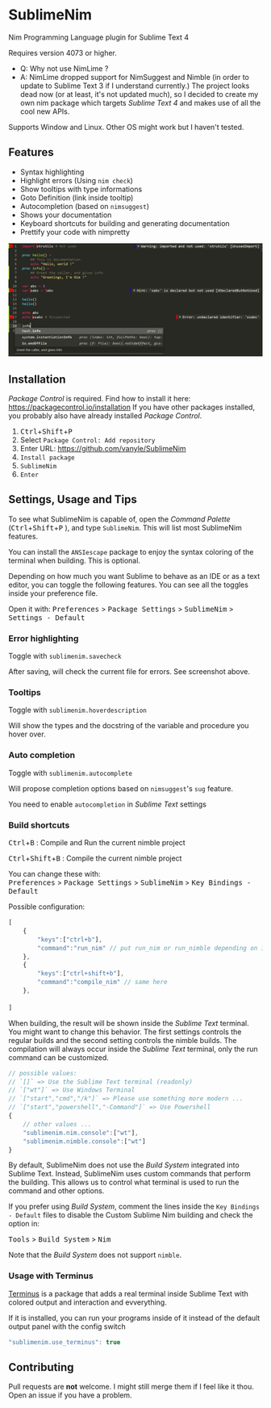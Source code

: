 SublimeNim
=======

Nim Programming Language plugin for Sublime Text 4

Requires version 4073 or higher.

- Q: Why not use NimLime ?
- A: NimLime dropped support for NimSuggest and Nimble (in order to update to Sublime Text 3 if I understand currently.)
The project looks dead now (or at least, it's not updated much), so I decided to create my own nim package which targets *Sublime Text 4* and makes use of all the cool new APIs.

Supports Window and Linux. Other OS might work but I haven't tested.

Features
--------

* Syntax highlighting
* Highlight errors (Using `nim check`)
* Show tooltips with type informations
* Goto Definition (link inside tooltip)
* Autocompletion (based on `nimsuggest`)
* Shows your documentation
* Keyboard shortcuts for building and generating documentation
* Prettify your code with nimpretty

![demo](example.png)

Installation
------------

*Package Control* is required. Find how to install it here: https://packagecontrol.io/installation
If you have other packages installed, you probably also have already installed *Package Control*.

1. <kbd>Ctrl</kbd>+<kbd>Shift</kbd>+<kbd>P</kbd> 
2. Select `Package Control: Add repository`
3. Enter URL: https://github.com/vanyle/SublimeNim
4. `Install package` 
5. `SublimeNim` 
6. `Enter`

Settings, Usage and Tips
------------------------

To see what SublimeNim is capable of, open the *Command Palette* (<kbd>Ctrl</kbd>+<kbd>Shift</kbd>+<kbd>P</kbd> ), and type `SublimeNim`.
This will list most SublimeNim features.


You can install the `ANSIescape` package to enjoy the syntax coloring of the terminal when building.
This is optional.

Depending on how much you want Sublime to behave as an IDE or as a text editor, you can toggle the following features.
You can see all the toggles inside your preference file.

Open it with: 
<kbd>Preferences</kbd> > <kbd>Package Settings</kbd> > <kbd>SublimeNim</kbd> > <kbd>Settings - Default</kbd>

### Error highlighting

Toggle with `sublimenim.savecheck`

After saving, will check the current file for errors. See screenshot above.

### Tooltips

Toggle with `sublimenim.hoverdescription`

Will show the types and the docstring of the variable and procedure you hover over.

### Auto completion

Toggle with `sublimenim.autocomplete`

Will propose completion options based on `nimsuggest`'s `sug` feature.

You need to enable `autocompletion` in *Sublime Text* settings

### Build shortcuts

<kbd>Ctrl</kbd>+<kbd>B</kbd> : Compile and Run the current nimble project

<kbd>Ctrl</kbd>+<kbd>Shift</kbd>+<kbd>B</kbd> : Compile the current nimble project   

You can change these with:  
<kbd>Preferences</kbd> > <kbd>Package Settings</kbd> > <kbd>SublimeNim</kbd> > <kbd>Key Bindings - Default</kbd>

Possible configuration:
```js
[
	{
		"keys":["ctrl+b"],
		"command":"run_nim" // put run_nim or run_nimble depending on if you use nim more as a scripting tool or for big projects.
	},
	{
		"keys":["ctrl+shift+b"],
		"command":"compile_nim" // same here
	},

]
```

When building, the result will be shown inside the *Sublime Text* terminal.
You might want to change this behavior. The first settings controls the regular builds and the second setting controls the nimble builds. The compilation will always occur inside the *Sublime Text* terminal, only the run command can be customized.

```js
// possible values:
// `[]` => Use the Sublime Text terminal (readonly)
// `["wt"]` => Use Windows Terminal
// `["start","cmd","/k"]` => Please use something more modern ...
// `["start","powershell","-Command"]` => Use Powershell
{
	// other values ...
	"sublimenim.nim.console":["wt"],
	"sublimenim.nimble.console":["wt"]
}
```

By default, SublimeNim does not use the *Build System* integrated into Sublime Text.
Instead, SublimeNim uses custom commands that perform the building. This allows us
to control what terminal is used to run the command and other options.

If you prefer using *Build System*, comment the lines inside the `Key Bindings - Default` files
to disable the Custom Sublime Nim building and check the option in:

<kbd>Tools</kbd> > <kbd>Build System</kbd> > <kbd>Nim</kbd>

Note that the *Build System* does not support `nimble`.

### Usage with Terminus

[Terminus](https://github.com/randy3k/Terminus) is a package that adds a real terminal
inside Sublime Text with colored output and interaction and evverything.

If it is installed, you can run your programs inside of it instead of the default output panel with
the config switch
```js
"sublimenim.use_terminus": true
```

Contributing
------------

Pull requests are **not** welcome.
I might still merge them if I feel like it thou.
Open an issue if you have a problem.